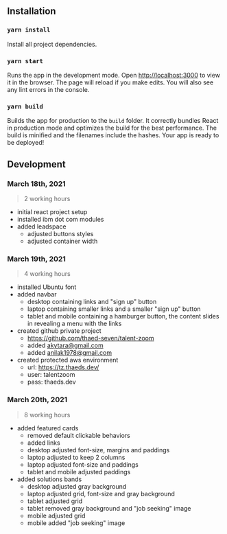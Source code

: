 ## Installation

### `yarn install`

Install all project dependencies.

### `yarn start`

Runs the app in the development mode. Open [http://localhost:3000](http://localhost:3000) to view it in the browser. The page will reload if you make edits. You will also see any lint errors in the console.

### `yarn build`

Builds the app for production to the `build` folder. It correctly bundles React in production mode and optimizes the build for the best performance. The build is minified and the filenames include the hashes. Your app is ready to be deployed!

## Development

### March 18th, 2021
> 2 working hours

- initial react project setup
- installed ibm dot com modules
- added leadspace
  - adjusted buttons styles
  - adjusted container width

### March 19th, 2021
> 4 working hours

- installed Ubuntu font
- added navbar
  - desktop containing links and "sign up" button
  - laptop containing smaller links and a smaller "sign up" button
  - tablet and mobile containing a hamburger button, the content slides in revealing a menu with the links
- created github private project
  - https://github.com/thaed-seven/talent-zoom
  - added akytara@gmail.com
  - added anilak1978@gmail.com
- created protected aws environment
  - url: https://tz.thaeds.dev/
  - user: talentzoom
  - pass: thaeds.dev

### March 20th, 2021
> 8 working hours

- added featured cards
  - removed default clickable behaviors
  - added links
  - desktop adjusted font-size, margins and paddings
  - laptop adjusted to keep 2 columns
  - laptop adjusted font-size and paddings
  - tablet and mobile adjusted paddings
- added solutions bands
  - desktop adjusted gray background
  - laptop adjusted grid, font-size and gray background
  - tablet adjusted grid
  - tablet removed gray background and "job seeking" image
  - mobile adjusted grid
  - mobile added "job seeking" image
